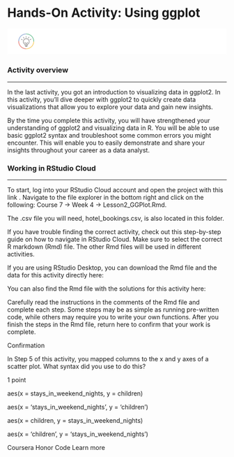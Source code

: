 # Hands-On Activity: Using ggplot    

![alt text](https://github.com/paulohl/Data_Analysis_R_Programming/blob/main/img/lightbulb-HandsOn.png)    


### Activity overview
_____________________
In the last activity, you got an introduction to visualizing data in ggplot2. In this activity, you’ll dive deeper with ggplot2 to quickly create data 
visualizations that allow you to explore your data and gain new insights.

By the time you complete this activity, you will have strengthened your understanding of ggplot2 and visualizing data in R. You will be able to use basic 
ggplot2 syntax and troubleshoot some common errors you might encounter. This will enable you to easily demonstrate and share your insights throughout your 
career as a data analyst.

### Working in RStudio Cloud
____________________________
To start, log into your RStudio Cloud account and open the project with 
this link
. Navigate to the file explorer in the bottom right and click on the following: Course 7 -> Week 4 -> Lesson2_GGPlot.Rmd.

The .csv file you will need, hotel_bookings.csv, is also located in this folder.

If you have trouble finding the correct activity, check out this 
step-by-step guide
 on how to navigate in RStudio Cloud. Make sure to select the correct R markdown (Rmd) file. The other Rmd files will be used in different activities.

If you are using RStudio Desktop, you can download the Rmd file and the data for this activity directly here:

You can also find the Rmd file with the solutions for this activity here:

Carefully read the instructions in the comments of the Rmd file and complete each step. Some steps may be as simple as running pre-written code, while others may require you to write your own functions. After you finish the steps in the Rmd file, return here to confirm that your work is complete.

Confirmation

In Step 5 of this activity, you mapped columns to the x and y axes of a scatter plot. What syntax did you use to do this?

1 point

aes(x = stays_in_weekend_nights, y = children)


aes(x = ‘stays_in_weekend_nights’, y = ‘children’)


aes(x = children, y = stays_in_weekend_nights)


aes(x = ‘children’, y = ‘stays_in_weekend_nights’)

Coursera Honor Code  Learn more
